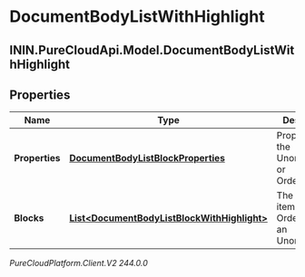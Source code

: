 # DocumentBodyListWithHighlight

## ININ.PureCloudApi.Model.DocumentBodyListWithHighlight

## Properties

|Name | Type | Description | Notes|
|------------ | ------------- | ------------- | -------------|
| **Properties** | [**DocumentBodyListBlockProperties**](DocumentBodyListBlockProperties) | Properties for the UnorderedList or OrderedList. | [optional] |
| **Blocks** | [**List&lt;DocumentBodyListBlockWithHighlight&gt;**](DocumentBodyListBlockWithHighlight) | The list of items for an OrderedList or an UnorderedList. | |



_PureCloudPlatform.Client.V2 244.0.0_
